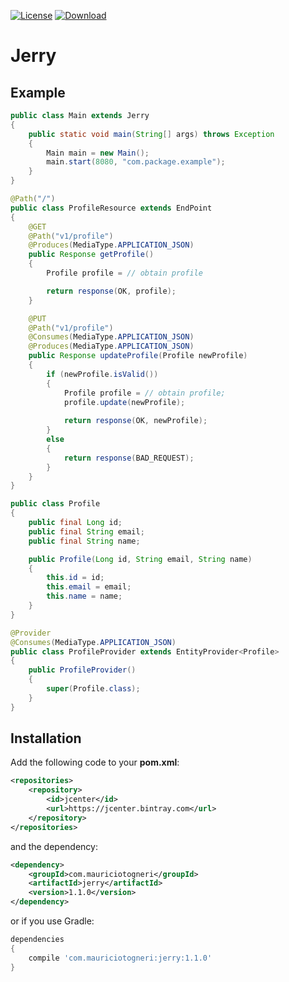 [![License](https://img.shields.io/badge/license-MIT-green.svg)](https://github.com/mauriciotogneri/jerry/blob/master/LICENSE.md)
[![Download](https://api.bintray.com/packages/mauriciotogneri/maven/jerry/images/download.svg)](https://bintray.com/mauriciotogneri/maven/jerry/_latestVersion)

# Jerry

## Example

```java
public class Main extends Jerry
{
    public static void main(String[] args) throws Exception
    {
        Main main = new Main();
        main.start(8080, "com.package.example");
    }
}
```

```java
@Path("/")
public class ProfileResource extends EndPoint
{
    @GET
    @Path("v1/profile")
    @Produces(MediaType.APPLICATION_JSON)
    public Response getProfile()
    {
        Profile profile = // obtain profile

        return response(OK, profile);
    }

    @PUT
    @Path("v1/profile")
    @Consumes(MediaType.APPLICATION_JSON)
    @Produces(MediaType.APPLICATION_JSON)
    public Response updateProfile(Profile newProfile)
    {
        if (newProfile.isValid())
        {
            Profile profile = // obtain profile;
            profile.update(newProfile);
            
            return response(OK, newProfile);
        }
        else
        {
            return response(BAD_REQUEST);
        }
    }
}
```

```java
public class Profile
{
    public final Long id;
    public final String email;
    public final String name;

    public Profile(Long id, String email, String name)
    {
        this.id = id;
        this.email = email;
        this.name = name;
    }
}
```

```java
@Provider
@Consumes(MediaType.APPLICATION_JSON)
public class ProfileProvider extends EntityProvider<Profile>
{
    public ProfileProvider()
    {
        super(Profile.class);
    }
}
```

## Installation

Add the following code to your **pom.xml**:

```xml
<repositories>
    <repository>
        <id>jcenter</id>
        <url>https://jcenter.bintray.com</url>
    </repository>
</repositories>
```

and the dependency:

```xml
<dependency>
    <groupId>com.mauriciotogneri</groupId>
    <artifactId>jerry</artifactId>
    <version>1.1.0</version>
</dependency>
```

or if you use Gradle:

```groovy
dependencies
{
    compile 'com.mauriciotogneri:jerry:1.1.0'
}
```